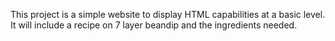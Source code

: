 This project is a simple website to display HTML capabilities at a basic level. It will include a recipe on 7 layer beandip and the ingredients needed.
